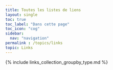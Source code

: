 ```yaml
---
title: Toutes les listes de liens
layout: single
toc: true
toc_label: "Dans cette page"
toc_icon: "cog"
sidebar:
  nav: "navigation"
permalink : /topics/links
topic: Links
---
```


{% include links_collection_groupby_type.md %}